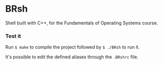 # BRsh
Shell built with C++, for the Fundamentals of Operating Systems course.

### Test it
Run `$ make` to compile the project followed by `$ ./BRsh` to run it.

It's possible to edit the defined aliases through the `.BRshrc` file.
